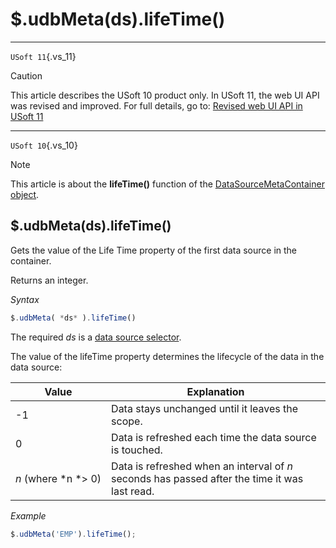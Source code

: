 # $.udbMeta(ds).lifeTime()



----

`USoft 11`{.vs_11}

> [!CAUTION]
> This article describes the USoft 10 product only.
> In USoft 11, the web UI API was revised and improved. For full details, go to:
> [Revised web UI API in USoft 11](/docs/Web%20and%20app%20UIs/UDB%20udb/Revised%20web%20UI%20API%20in%20USoft%2011.md)

----

`USoft 10`{.vs_10}

> [!NOTE]
> This article is about the **lifeTime()** function of the [DataSourceMetaContainer object](/docs/Web%20and%20app%20UIs/UDB%20DataSourceMetaContainer).

## **$.udbMeta(ds).lifeTime()**

Gets the value of the Life Time property of the first data source in the container.

Returns an integer.

*Syntax*

```js
$.udbMeta( *ds* ).lifeTime()
```

The required *ds* is a [data source selector](/docs/Web%20and%20app%20UIs/UDB%20DataSourceMetaContainer/UDB%20DataSourceMetaContainer%20object.md).

The value of the lifeTime property determines the lifecycle of the data in the data source:

|**Value**|**Explanation**|
|--------|--------|
|-1      |Data stays unchanged until it leaves the scope.|
|0       |Data is refreshed each time the data source is touched.|
|*n* (where *n *> 0)|Data is refreshed when an interval of *n* seconds has passed after the time it was last read.|



*Example*

```js
$.udbMeta('EMP').lifeTime();
```

 